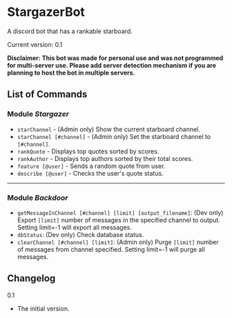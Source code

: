 # StargazerBot
 A discord bot that has a rankable starboard.

Current version: 0.1

**Disclaimer: This bot was made for personal use and was not programmed for multi-server use. Please add server detection mechanism if you are planning to host the bot in multiple servers.**

## List of Commands

### Module *Stargazer*

 - `starChannel` - (Admin only) Show the current starboard channel.
 - `starChannel [#channel]` - (Admin only) Set the starboard channel to `[#channel]`.
 - `rankQuote` - Displays top quotes sorted by scores.
 - `rankAuthor` - Displays top authors sorted by their total scores.
 - `feature [@user]` - Sends a random quote from user.
 - `describe [@user]` - Checks the user's quote status.

---

### Module *Backdoor*

 - `getMessageInChannel [#channel] [limit] [output_filename]`: (Dev only) Export `[limit]` number of messages in the specified channel to output. Setting limit=-1 will export all messages.
 - `dbStatus`: (Dev only) Check database status.
 - `clearChannel [#channel] [limit]`: (Admin only) Purge `[limit]` number of messages from channel specified. Setting limit=-1 will purge all messages.
 
## Changelog

0.1
 - The initial version.
